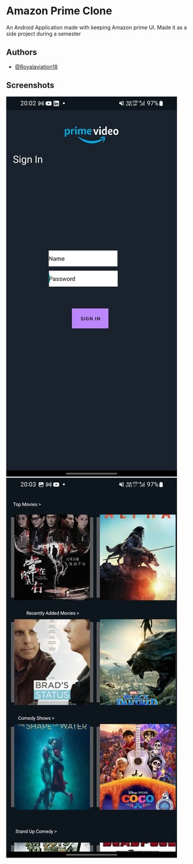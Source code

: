 
# Amazon Prime Clone

An Android Application made with keeping Amazon prime UI. Made it as a side project during a semester


## Authors

- [@Royalaviation18](https://www.github.com/Royalaviation18)


## Screenshots
![Login](https://raw.githubusercontent.com/Royalaviation18/AmazonprimeClone/main/login.jpg)
![App Screenshot](https://raw.githubusercontent.com/Royalaviation18/AmazonprimeClone/main/mainScreen.jpg)

